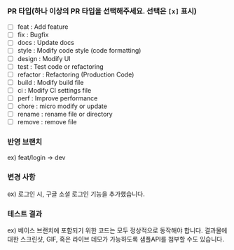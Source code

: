 ### PR 타입(하나 이상의 PR 타입을 선택해주세요. 선택은 `[x]` 표시)
- [ ] feat : Add feature
- [ ] fix : Bugfix
- [ ] docs : Update docs
- [ ] style : Modify code style (code formatting)
- [ ] design : Modify UI
- [ ] test : Test code or refactoring
- [ ] refactor : Refactoring (Production Code)
- [ ] build : Modify build file
- [ ] ci : Modify CI settings file
- [ ] perf : Improve performance
- [ ] chore : micro modify or update
- [ ] rename : rename file or directory
- [ ] remove : remove file

### 반영 브랜치
ex) feat/login -> dev

### 변경 사항
ex) 로그인 시, 구글 소셜 로그인 기능을 추가했습니다.

### 테스트 결과
ex) 베이스 브랜치에 포함되기 위한 코드는 모두 정상적으로 동작해야 합니다. 결과물에 대한 스크린샷, GIF, 혹은 라이브 데모가 가능하도록 샘플API를 첨부할 수도 있습니다.
